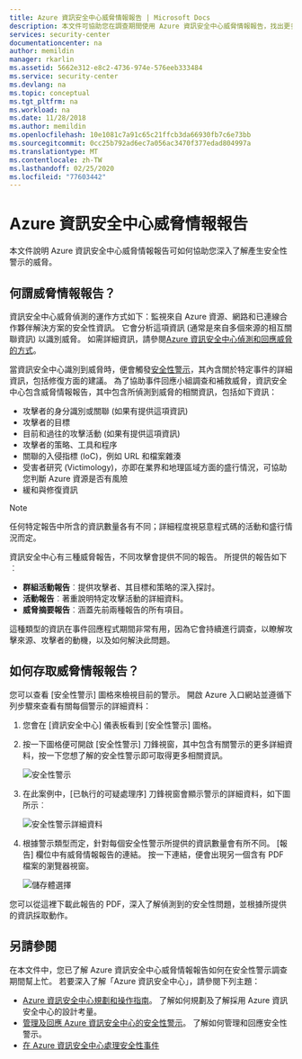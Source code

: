 ```yaml
---
title: Azure 資訊安全中心威脅情報報告 | Microsoft Docs
description: 本文件可協助您在調查期間使用 Azure 資訊安全中心威脅情報報告，找出更多關於安全性警示的資訊。
services: security-center
documentationcenter: na
author: memildin
manager: rkarlin
ms.assetid: 5662e312-e8c2-4736-974e-576eeb333484
ms.service: security-center
ms.devlang: na
ms.topic: conceptual
ms.tgt_pltfrm: na
ms.workload: na
ms.date: 11/28/2018
ms.author: memildin
ms.openlocfilehash: 10e1081c7a91c65c21ffcb3da66930fb7c6e73bb
ms.sourcegitcommit: 0cc25b792ad6ec7a056ac3470f377edad804997a
ms.translationtype: MT
ms.contentlocale: zh-TW
ms.lasthandoff: 02/25/2020
ms.locfileid: "77603442"
---
```

# <a name="azure-security-center-threat-intelligence-report"></a>Azure 資訊安全中心威脅情報報告
本文件說明 Azure 資訊安全中心威脅情報報告可如何協助您深入了解產生安全性警示的威脅。

## <a name="what-is-a-threat-intelligence-report"></a>何謂威脅情報報告？
資訊安全中心威脅偵測的運作方式如下：監視來自 Azure 資源、網路和已連線合作夥伴解決方案的安全性資訊。 它會分析這項資訊 (通常是來自多個來源的相互關聯資訊) 以識別威脅。 如需詳細資訊，請參閱[Azure 資訊安全中心偵測和回應威脅的方式](security-center-alerts-overview.md#detect-threats)。

當資訊安全中心識別到威脅時，便會觸發[安全性警示](security-center-managing-and-responding-alerts.md)，其內含關於特定事件的詳細資訊，包括修復方面的建議。 為了協助事件回應小組調查和補救威脅，資訊安全中心包含威脅情報報告，其中包含所偵測到威脅的相關資訊，包括如下資訊：

* 攻擊者的身分識別或關聯 (如果有提供這項資訊)
* 攻擊者的目標
* 目前和過往的攻擊活動 (如果有提供這項資訊)
* 攻擊者的策略、工具和程序
* 關聯的入侵指標 (IoC)，例如 URL 和檔案雜湊
* 受害者研究 (Victimology)，亦即在業界和地理區域方面的盛行情況，可協助您判斷 Azure 資源是否有風險
* 緩和與修復資訊

> [!NOTE]
> 任何特定報告中所含的資訊數量各有不同；詳細程度視惡意程式碼的活動和盛行情況而定。
>
>

資訊安全中心有三種威脅報告，不同攻擊會提供不同的報告。 所提供的報告如下︰

* **群組活動報告**︰提供攻擊者、其目標和策略的深入探討。
* **活動報告**︰著重說明特定攻擊活動的詳細資料。
* **威脅摘要報告**︰涵蓋先前兩種報告的所有項目。

這種類型的資訊在事件回應程式期間非常有用，因為它會持續進行調查，以瞭解攻擊來源、攻擊者的動機，以及如何解決此問題。

## <a name="how-to-access-the-threat-intelligence-report"></a>如何存取威脅情報報告？
您可以查看 [安全性警示] 圖格來檢視目前的警示。 開啟 Azure 入口網站並遵循下列步驟來查看有關每個警示的詳細資料：

1. 您會在 [資訊安全中心] 儀表板看到 [安全性警示] 圖格。
2. 按一下圖格便可開啟 [安全性警示] 刀鋒視窗，其中包含有關警示的更多詳細資料，按一下您想了解的安全性警示即可取得更多相關資訊。

    ![安全性警示](./media/security-center-threat-report/security-center-threat-report-fig1.png)
3. 在此案例中，[已執行的可疑處理序] 刀鋒視窗會顯示警示的詳細資料，如下圖所示︰

    ![安全性警示詳細資料](./media/security-center-threat-report/security-center-threat-report-fig2.png)
4. 根據警示類型而定，針對每個安全性警示所提供的資訊數量會有所不同。 [報告] 欄位中有威脅情報報告的連結。 按一下連結，便會出現另一個含有 PDF 檔案的瀏覽器視窗。

   ![儲存體選擇](./media/security-center-threat-report/security-center-threat-report-fig3.png)

您可以從這裡下載此報告的 PDF，深入了解偵測到的安全性問題，並根據所提供的資訊採取動作。

## <a name="see-also"></a>另請參閱
在本文件中，您已了解 Azure 資訊安全中心威脅情報報告如何在安全性警示調查期間幫上忙。 若要深入了解「Azure 資訊安全中心」，請參閱下列主題：

* [Azure 資訊安全中心規劃和操作指南](security-center-planning-and-operations-guide.md)。 了解如何規劃及了解採用 Azure 資訊安全中心的設計考量。
* [管理及回應 Azure 資訊安全中心的安全性警示](security-center-managing-and-responding-alerts.md)。 了解如何管理和回應安全性警示。
* [在 Azure 資訊安全中心處理安全性事件](security-center-incident.md)